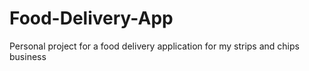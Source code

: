 # Food-Delivery-App
Personal project for a food delivery application for my strips and chips business
